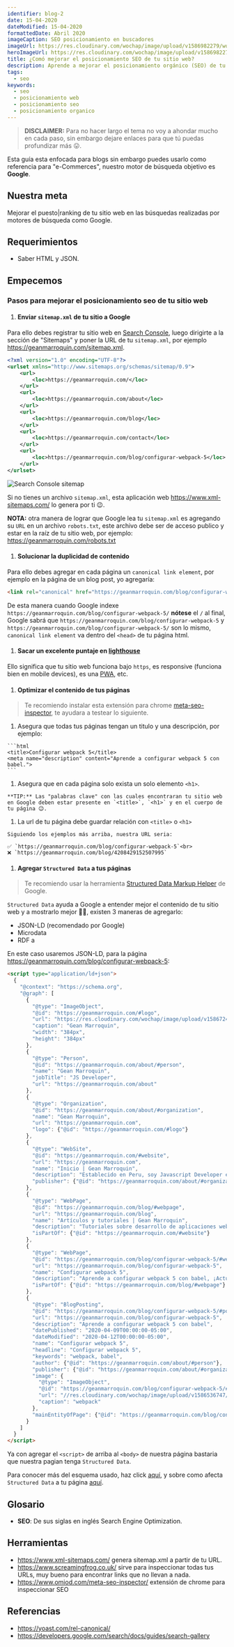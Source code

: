 ```yaml
---
identifier: blog-2
date: 15-04-2020
dateModified: 15-04-2020
formattedDate: Abril 2020
imageCaption: SEO posicionamiento en buscadores
imageUrl: https://res.cloudinary.com/wochap/image/upload/v1586982279/wochap/hero/seo.webp
heroImageUrl: https://res.cloudinary.com/wochap/image/upload/v1586982279/wochap/hero/seo.webp
title: ¿Comó mejorar el posicionamiento SEO de tu sitio web?
description: Aprende a mejorar el posicionamiento orgánico (SEO) de tu sitio web con las mejores practicas, ¡Hazlo ahora 😄!
tags:
  - seo
keywords:
  - seo
  - posicionamiento web
  - posicionamiento seo
  - posicionamiento organico
---
```


> **DISCLAIMER:** Para no hacer largo el tema no voy a ahondar mucho en cada paso, sin embargo dejare enlaces para que tú puedas profundizar más 😛.

Esta guía esta enfocada para blogs sin embargo puedes usarlo como referencia para "e-Commerces", nuestro motor de búsqueda objetivo es **Google**.

## Nuestra meta

Mejorar el puesto|ranking de tu sitio web en las búsquedas realizadas por motores de búsqueda como Google.

## Requerimientos

- Saber HTML y JSON.

## Empecemos

### Pasos para mejorar el posicionamiento seo de tu sitio web

1. #### Enviar `sitemap.xml` de tu sitio a Google

  Para ello debes registrar tu sitio web en [Search Console](https://search.google.com/search-console/about), luego dirigirte a la sección de "Sitemaps" y poner la URL de tu `sitemap.xml`, por ejemplo https://geanmarroquin.com/sitemap.xml.

  ```xml
  <?xml version="1.0" encoding="UTF-8"?>
  <urlset xmlns="http://www.sitemaps.org/schemas/sitemap/0.9">
      <url>
          <loc>https://geanmarroquin.com/</loc>
      </url>
      <url>
          <loc>https://geanmarroquin.com/about</loc>
      </url>
      <url>
          <loc>https://geanmarroquin.com/blog</loc>
      </url>
      <url>
          <loc>https://geanmarroquin.com/contact</loc>
      </url>
      <url>
          <loc>https://geanmarroquin.com/blog/configurar-webpack-5</loc>
      </url>
  </urlset>
  ```

  <div class="c-markdown-image-full">
    <img src="//res.cloudinary.com/wochap/image/upload/v1586985036/wochap/body/search-console-sitemap.webp" alt="Search Console sitemap">
  </div>

  Si no tienes un archivo `sitemap.xml`, esta aplicación web https://www.xml-sitemaps.com/ lo genera por ti 😉.

  **NOTA:** otra manera de lograr que Google lea tu `sitemap.xml` es agregando su `URL` en un archivo `robots.txt`, este archivo debe ser de acceso publico y estar en la raíz de tu sitio web, por ejemplo: https://geanmarroquin.com/robots.txt

1. #### Solucionar la duplicidad de contenido

  Para ello debes agregar en cada página un `canonical link element`, por ejemplo en la página de un blog post, yo agregaría:

  ```html
  <link rel="canonical" href="https://geanmarroquin.com/blog/configurar-webpack-5">
  ```

  De esta manera cuando Google indexe `https://geanmarroquin.com/blog/configurar-webpack-5/` **nótese** el `/` al final, Google sabrá que `https://geanmarroquin.com/blog/configurar-webpack-5` y `https://geanmarroquin.com/blog/configurar-webpack-5/` son lo mismo, `canonical link element` va dentro del `<head>` de tu página html.

1. #### Sacar un excelente puntaje en [lighthouse](https://developers.google.com/web/tools/lighthouse/)

  Ello significa que tu sitio web funciona bajo `https`, es responsive (funciona bien en mobile devices), es una [PWA](https://www.xataka.com/basics/que-es-una-aplicacion-web-progresiva-o-pwa), etc.

1. #### Optimizar el contenido de tus páginas

  > Te recomiendo instalar esta extensión para chrome [meta-seo-inspector](https://www.omiod.com/meta-seo-inspector/), te ayudara a testear lo siguiente.

  1. Asegura que todas tus páginas tengan un titulo y una descripción, por ejemplo:

    ```html
    <title>Configurar webpack 5</title>
    <meta name="description" content="Aprende a configurar webpack 5 con babel.">
    ```

  1. Asegura que en cada página solo exista un solo elemento `<h1>`.

    **TIP:** Las "palabras clave" con las cuales encontraran tu sitio web en Google deben estar presente en `<title>`, `<h1>` y en el cuerpo de tu página 😉.

  1. La url de tu página debe guardar relación con `<title>` o `<h1>`

    Siguiendo los ejemplos más arriba, nuestra URL seria:

    ✅ `https://geanmarroquin.com/blog/configurar-webpack-5`<br>
    ❌ `https://geanmarroquin.com/blog/4208429152507995`

1. #### Agregar `Structured Data` a tus páginas

  > Te recomiendo usar la herramienta [Structured Data Markup Helper](https://www.google.com/webmasters/markup-helper/u/0/) de Google.

  `Structured Data` ayuda a Google a entender mejor el contenido de tu sitio web y a mostrarlo mejor 🌈🦄, existen 3 maneras de agregarlo:

  - JSON-LD (recomendado por Google)
  - Microdata
  - RDF a

  En este caso usaremos JSON-LD, para la página https://geanmarroquin.com/blog/configurar-webpack-5:

  ```html
  <script type="application/ld+json">
    {
      "@context": "https://schema.org",
      "@graph": [
        {
          "@type": "ImageObject",
          "@id": "https://geanmarroquin.com/#logo",
          "url": "https://res.cloudinary.com/wochap/image/upload/v1586724454/wochap/android-chrome-384x384.png",
          "caption": "Gean Marroquin",
          "width": "384px",
          "height": "384px"
        },
        {
          "@type": "Person",
          "@id": "https://geanmarroquin.com/about/#person",
          "name": "Gean Marroquin",
          "jobTitle": "JS Developer",
          "url": "https://geanmarroquin.com/about"
        },
        {
          "@type": "Organization",
          "@id": "https://geanmarroquin.com/about/#organization",
          "name": "Gean Marroquin",
          "url": "https://geanmarroquin.com",
          "logo": {"@id": "https://geanmarroquin.com/#logo"}
        },
        {
          "@type": "WebSite",
          "@id": "https://geanmarroquin.com/#website",
          "url": "https://geanmarroquin.com",
          "name": "Inicio | Gean Marroquin",
          "description": "Establecido en Peru, soy Javascript Developer enfocado en la creación de componentes escalables y reusables con vue y react, apasionado y autodidacta.",
          "publisher": {"@id": "https://geanmarroquin.com/about/#organization"}
        },
        {
          "@type": "WebPage",
          "@id": "https://geanmarroquin.com/blog/#webpage",
          "url": "https://geanmarroquin.com/blog",
          "name": "Artículos y tutoriales | Gean Marroquin",
          "description": "Tutoriales sobre desarrollo de aplicaciones web y mobile.",
          "isPartOf": {"@id": "https://geanmarroquin.com/#website"}
        },
        {
          "@type": "WebPage",
          "@id": "https://geanmarroquin.com/blog/configurar-webpack-5/#webpage",
          "url": "https://geanmarroquin.com/blog/configurar-webpack-5",
          "name": "Configurar webpack 5",
          "description": "Aprende a configurar webpack 5 con babel, ¡Actualizate Aquí Ahora!",
          "isPartOf": {"@id": "https://geanmarroquin.com/blog/#webpage"}
        },
        {
          "@type": "BlogPosting",
          "@id": "https://geanmarroquin.com/blog/configurar-webpack-5/#post",
          "url": "https://geanmarroquin.com/blog/configurar-webpack-5",
          "description": "Aprende a configurar webpack 5 con babel",
          "datePublished": "2020-04-09T00:00:00-05:00",
          "dateModified": "2020-04-12T00:00:00-05:00",
          "name": "Configurar webpack 5",
          "headline": "Configurar webpack 5",
          "keywords": "webpack, babel",
          "author": {"@id": "https://geanmarroquin.com/about/#person"},
          "publisher": {"@id": "https://geanmarroquin.com/about/#organization"},
          "image": {
            "@type": "ImageObject",
            "@id": "https://geanmarroquin.com/blog/configurar-webpack-5/#image",
            "url": "//res.cloudinary.com/wochap/image/upload/v1586536747/wochap/hero/configurando_webpack.png",
            "caption": "webpack"
          },
          "mainEntityOfPage": {"@id": "https://geanmarroquin.com/blog/configurar-webpack-5/#webpage"}
        }
      ]
    }
  </script>
  ```

  Ya con agregar el `<script>` de arriba al `<body>` de nuestra página bastaria que nuestra pagian tenga `Structured Data`.

  Para conocer más del esquema usado, haz click [aquí](https://schema.org/docs/gs.html), y sobre como afecta `Structured Data` a tu página [aquí](https://developers.google.com/search/docs/guides/search-gallery).

<!--
#### 3. BONUS: Social media
-->

## Glosario

- **SEO**: De sus siglas en inglés Search Engine Optimization.

## Herramientas

- https://www.xml-sitemaps.com/ genera sitemap.xml a partir de tu URL.
- https://www.screamingfrog.co.uk/ sirve para inspeccionar todas tus URLs, muy bueno para encontrar links que no llevan a nada.
- https://www.omiod.com/meta-seo-inspector/ extensión de chrome para inspeccionar SEO

<!--
Agregar Breadcrumbs

FB usa Open Graph meta tags
herramienta para probar OG meta tags
https://smallseotools.com/open-graph-generator/

SEO Local con Google business
https://business.google.com/create?hl=en&gmbsrc=ww-ww-et-gs-z-gmb-s-z-h~pro-z-u

LINK BUILDING: que un blog agregue un link de tu sitio, y tu agregas un link a su facebook
https://www.google.com/alerts

Available Rich Results en Google
https://developers.google.com/search/docs/guides/search-gallery

---

Google Keyword Planner (requiere tarjeta)
https://ads.google.com/intl/es-419_co/home/tools/keyword-planner/

robots.txt generator
http://tools.seobook.com/robots-txt/generator

Google ORG admin
https://marketingplatform.google.com/home?authuser=0

Google Rich Results test BETA
https://search.google.com/test/rich-results

Google Structure Data test
https://search.google.com/structured-data/testing-tool

SEO auditoria de pago
https://seositecheckup.com/

-->
## Referencias

- https://yoast.com/rel-canonical/
- https://developers.google.com/search/docs/guides/search-gallery
